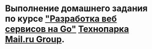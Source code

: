 # Выполнение домашнего задания по курсе <a href="https://park.mail.ru/curriculum/program/discipline/697/">"Разработка веб сервисов на Go"</a> <a href="https://park.mail.ru/">Технопарка Mail.ru Group</a>.

